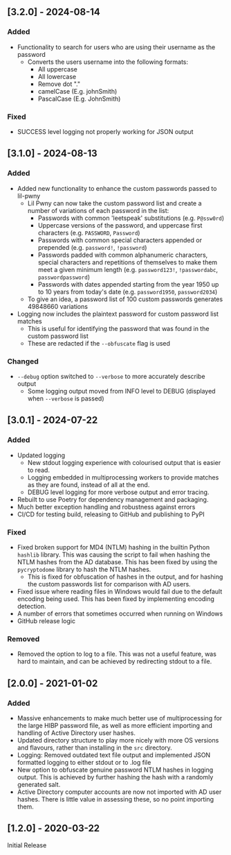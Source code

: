 ## [3.2.0] - 2024-08-14
### Added
- Functionality to search for users who are using their username as the password
  - Converts the users username into the following formats:
    - All uppercase
    - All lowercase
    - Remove dot "."
    - camelCase (E.g. johnSmith)
    - PascalCase (E.g. JohnSmith)

### Fixed
- SUCCESS level logging not properly working for JSON output

## [3.1.0] - 2024-08-13
### Added
- Added new functionality to enhance the custom passwords passed to lil-pwny
  - Lil Pwny can now take the custom password list and create a number of variations of each password in the list:
    - Passwords with common 'leetspeak' substitutions (e.g. `P@ssw0rd`)
    - Uppercase versions of the password, and uppercase first characters (e.g. `PASSWORD`, `Password`)
    - Passwords with common special characters appended or prepended (e.g. `password!`, `!password`)
    - Passwords padded with common alphanumeric characters, special characters and repetitions of themselves to make them meet a given minimum length (e.g. `password123!`, `!passwordabc`, `passwordpassword`)
    - Passwords with dates appended starting from the year 1950 up to 10 years from today's date (e.g. `password1950`, `password2034`)
  - To give an idea, a password list of 100 custom passwords generates 49848660 variations
- Logging now includes the plaintext password for custom password list matches
  - This is useful for identifying the password that was found in the custom password list
  - These are redacted if the `--obfuscate` flag is used

### Changed
- `--debug` option switched to `--verbose` to more accurately describe output
  - Some logging output moved from INFO level to DEBUG (displayed when `--verbose` is passed)

## [3.0.1] - 2024-07-22
### Added
- Updated logging
  - New stdout logging experience with colourised output that is easier to read.
  - Logging embedded in multiprocessing workers to provide matches as they are found, instead of all at the end.
  - DEBUG level logging for more verbose output and error tracing.
- Rebuilt to use Poetry for dependency management and packaging.
- Much better exception handling and robustness against errors
- CI/CD for testing build, releasing to GitHub and publishing to PyPI

### Fixed
- Fixed broken support for MD4 (NTLM) hashing in the builtin Python `hashlib` library. This was causing the script to fail when hashing the NTLM hashes from the AD database. This has been fixed by using the `pycryptodome` library to hash the NTLM hashes.
  - This is fixed for obfuscation of hashes in the output, and for hashing the custom passwords list for comparison with AD users.
- Fixed issue where reading files in Windows would fail due to the default encoding being used. This has been fixed by implementing encoding detection.
- A number of errors that sometimes occurred when running on Windows
- GitHub release logic

### Removed
- Removed the option to log to a file. This was not a useful feature, was hard to maintain, and can be achieved by redirecting stdout to a file.

## [2.0.0] - 2021-01-02
### Added
- Massive enhancements to make much better use of multiprocessing for the large HIBP password file, as well as more efficient importing and handling of Active Directory user hashes. 
- Updated directory structure to play more nicely with more OS versions and flavours, rather than installing in the `src` directory.
- Logging: Removed outdated text file output and implemented JSON formatted logging to either stdout or to .log file
- New option to obfuscate genuine password NTLM hashes in logging output. This is achieved by further hashing the hash with a randomly generated salt.
- Active Directory computer accounts are now not imported with AD user hashes. There is little value in assessing these, so no point importing them.

## [1.2.0] - 2020-03-22
Initial Release
